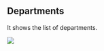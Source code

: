 ## Departments

It shows the list of departments.

![](http://docs.risersoft.com/hrmnirvana/ImagesExt/image8_235.jpg)
